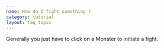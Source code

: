 ```yaml
---
name: How do I fight something ?
category: tutorial
layout: faq_topic
---
```

Generally you just have to click on a Monster to initiate a fight.